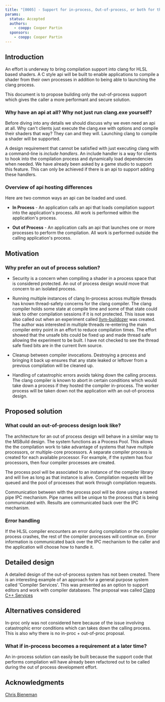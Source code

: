 ```yaml
---
title: "[0005] - Support for in-process, Out-of-process, or both for the C style compiler API"
params:
  status: Accepted
  authors:
    - coopp: Cooper Partin
  sponsors:
    - coopp: Cooper Partin
---
```


## Introduction

An effort is underway to bring compilation support into clang for HLSL based
shaders.  A C style api will be built to enable applications to compile
a shader from their own processes in addition to being able to launching the
clang process.

This document is to propose building only the out-of-process support which
gives the caller a more performant and secure solution.

### Why have an api at all?  Why not just run clang.exe yourself?

Before diving into any details we should discuss why we even need an
api at all.  Why can't clients just execute the clang.exe with options
and compile their shaders that way?  They can and they will. Launching clang
to compile a shader will be supported.

A design requirement that cannot be satisfied with just executing clang with a 
command-line is _include handlers_. An include handler is a way for clients to
hook into the compilation process and dynamically load dependencies when
needed. We have already been asked by a game studio to support this feature.
This can only be achieved if there is an api to support adding these handlers.

### Overview of api hosting differences

Here are two common ways an api can be loaded and used.

* **In Process** - An application calls an api that loads compilation support
into the application's process. All work is performed within the application's
process.

* **Out of Process** - An application calls an api that launches one or more
processes to perform the compilation. All work is performed outside the
calling application's process.

## Motivation

### Why prefer an out of process solution?

* Security is a concern when compiling a shader in a process space that is
considered protected.  An out of process design would move that concern to an
isolated process.

* Running multiple instances of clang In-process across multiple threads has
known thread-safety concerns for the clang compiler. The clang compiler holds
some state at compile time and some of that state could leak to other
compilation sessions if it is not protected. This issue was also called out
when an experiment called [llvm-buildozer](https://reviews.llvm.org/D86351)
was created.  The author was interested in multiple threads re-entering the
main compiler entry point in an effort to reduce compilation times. The effort
showed that the unsafe bits could be fixed up and made thread safe allowing
the experiment to be built. I have not checked to see the thread safe fixed
bits are in the current llvm source.

* Cleanup between compiler invocations. Destroying a process and bringing it
back up ensures that any state leaked or leftover from a previous compilation
will be cleaned up.

* Handling of catastrophic errors avoids taking down the calling process. The
clang compiler is known to abort in certain conditions which would take down
a process if they hosted the compiler in-process. The worker process will be
taken down not the application with an out-of-process design.

## Proposed solution

### What could an out-of-process design look like?

The architecture for an out of process design will behave in a similar way to
the MSBuild design. The system functions as a Process Pool.  This allows the
the compilation work to take advantage of systems that have multiple
processors, or multiple-core processors. A separate compiler process
is created for each available processor. For example, if the system has four
processors, then four compiler processes are created.

The process pool will be associated to an instance of the compiler library
and will live as long as that instance is alive.  Compilation requests will
be queued and the pool of processes that work through compilation requests.

Communication between with the process pool will be done using a named pipe
IPC mechanism. Pipe names will be unique to the process that is being
communicated with. Results are communicated back over the IPC mechanism.

### Error handling

If the HLSL compiler encounters an error during compilation or the compiler
process crashes, the rest of the compiler processes will continue on.
Error information is communicated back over the IPC mechanism to the caller
and the application will choose how to handle it.

## Detailed design

A detailed design of the out-of-process system has not been created.
There is an interesting example of an approach for a general purpose system
called 'Compiler Services'. This was presented as an option to support editors
and work with compiler databases. The proposal was called
[Clang C++ Services](https://github.com/chandlerc/llvm-designs/blob/master/ClangService.rst)

## Alternatives considered

In-proc only was not considered here because of the issue involving
catastrophic error conditions which can takes down the calling process.
This is also why there is no in-proc + out-of-proc proposal.

### What if in-process becomes a requirement at a later time?

An in-process solution can easily be built because the support code that
performs compilation will have already been refactored out to be called
during the out of process development effort.

## Acknowledgments

[Chris Bieneman](https://github.com/llvm-beanz)
